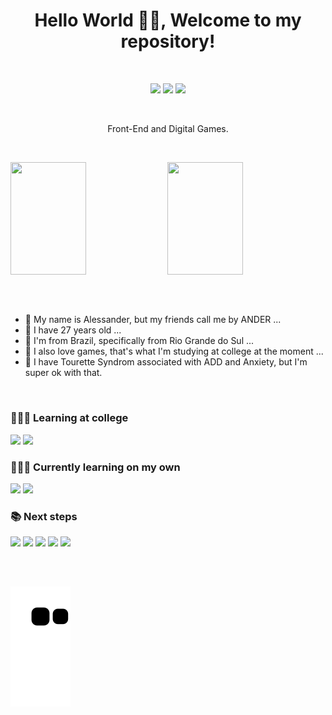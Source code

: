<div align="center">
  <h1>Hello World 🖖🏻, Welcome to my repository!</h1>
</div>

<br> <!-- SEPARAÇÃO -->

<div align="center"> 
  <a href="https://www.linkedin.com/in/alessanderlopes" target="_blank"><img src="https://img.shields.io/badge/-LinkedIn-%230077B5?style=for-the-badge&logo=linkedin&logoColor=white" target="_blank"></a>    
  <a href="https://instagram.com/alessanderlops/" target="_blank"><img src="https://img.shields.io/badge/-Instagram-%23E4405F?style=for-the-badge&logo=instagram&logoColor=white" target="_blank"></a>
  <a href = "mailto:devanderlopes@gmail.com"><img src="https://img.shields.io/badge/-Gmail-%23333?style=for-the-badge&logo=gmail&logoColor=white" target="_blank"></a>
</div>

<br> <!-- SEPARAÇÃO -->

<p align="center">Front-End and Digital Games.</p>

<br> <!-- SEPARAÇÃO -->

<div align="left">  
  <img height="180em" width="49%" src="https://github-readme-stats.vercel.app/api?username=alessanderlopes&include_all_commits=true&count_private=true&theme=github_dark&show_icons=true&hide_title=true&hide_rank=true&line_height=24&hide_border=true"/>
  <img height="180em" width=49%"  src="https://github-readme-stats.vercel.app/api/top-langs/?username=alessanderlopes&langs_count=8&theme=github_dark&layout=compact&hide_title=true&hide_border=true"/>
</div>

##

<br> <!-- SEPARAÇÃO -->

<div>
  <ul>
    <li> 🔭 My name is Alessander, but my friends call me by ANDER ...</li>
    <li> 🌱 I have 27 years old ...</li>
    <li> 👯 I'm from Brazil, specifically from Rio Grande do Sul ...</li>
    <li> 🤔 I also love games, that's what I'm studying at college at the moment ...</li>
    <li> 💬 I have Tourette Syndrom associated with ADD and Anxiety, but I'm super ok with that.</li>
  </ul>
<div>
  
<br> <!-- SEPARAÇÃO -->
  
### 👨🏼‍🎓 Learning at college
<div align="left">  
  <img src="https://img.shields.io/badge/Unity-100000?style=for-the-badge&logo=unity&logoColor=whit">  
  <img src="https://img.shields.io/badge/Java-ED8B00?style=for-the-badge&logo=java&logoColor=white">    
</div>

### 🕵🏼‍♂️ Currently learning on my own
<div align="left">  
  <img src="https://img.shields.io/badge/HTML5-E34F26?style=for-the-badge&logo=html5&logoColor=white">
  <img src="https://img.shields.io/badge/CSS3-1572B6?style=for-the-badge&logo=css3&logoColor=white">
</div>
   
### 📚 Next steps
<div align="left">
  <img src="https://img.shields.io/badge/JavaScript-F7DF1E?style=for-the-badge&logo=javascript&logoColor=black">
  <img src="https://img.shields.io/badge/Sass-CC6699?style=for-the-badge&logo=sass&logoColor=white">
  <img src="https://img.shields.io/badge/Bootstrap-563D7C?style=for-the-badge&logo=bootstrap&logoColor=white">
  <img src="https://img.shields.io/badge/React-20232A?style=for-the-badge&logo=react&logoColor=61DAFB">
  <img src="https://img.shields.io/badge/Redux-593D88?style=for-the-badge&logo=redux&logoColor=white">    
</div>
  
<br> <!-- SEPARAÇÃO -->

##

![Snake animation](https://github.com/alessanderlopes/alessanderlopes/blob/output/github-contribution-grid-snake.svg)
